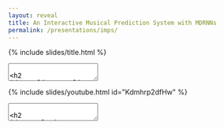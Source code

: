 ```yaml
---
layout: reveal
title: An Interactive Musical Prediction System with MDRNNs
permalink: /presentations/imps/
---
```


{% include slides/title.html %}

<section data-markdown>
<textarea data-template>

## Outline

- Something
- Something Else

</textarea>
</section>

{% include slides/youtube.html id="Kdmhrp2dfHw" %}

<section data-markdown>
<textarea data-template>

## Conclusions

- It works
- Try it out

</textarea>
</section>


